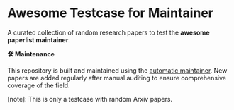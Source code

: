 # Awesome Testcase for Maintainer

A curated collection of random research papers to test the **awesome paperlist maintainer**.

**🛠️ Maintenance**

This repository is built and maintained using the [automatic maintainer](https://github.com/YichenZW/awesome-paperlist-maintainer). New papers are added regularly after manual auditing to ensure comprehensive coverage of the field.

[note]: This is only a testcase with random Arxiv papers.



